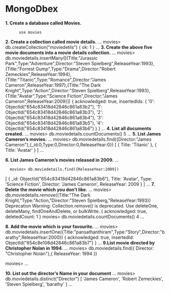 # MongoDbex
**1. Create a database called Movies.**
```
      use movies
```
**2. Create a collection called movie details.**
...
      movies> db.createCollection("moviedetils")
         { ok: 1 }
...
**3. Create the above five movie documents into a movie details collection.**
...
      movies> db.moviedetails.insertMany([{Title:"Jurassic Park",Type:"Adventure",Director:"Steven Spielberg",ReleaseYear:1993},{Title:"Forrest Gump",Type:"Drama",Director:"Robert Zemeckies",ReleaseYear:1994}, 
   {Title:"Titanic",Type:"Romance",Director:"James Cameron",ReleaseYear:1997},{Title:"The Dark Knight",Type:"Action",Director:"Steven Spielberg",ReleaseYear:1993},{Title:"Avatar",Type:"Science Fiction",Director:"James Cameron",ReleaseYear:2009}])
{
      acknowledged: true,
  insertedIds: {
    '0': ObjectId("654c83418d42846c861a83b2"),
    '1': ObjectId("654c83418d42846c861a83b3"),
    '2': ObjectId("654c83418d42846c861a83b4"),
    '3': ObjectId("654c83418d42846c861a83b5"),
    '4': ObjectId("654c83418d42846c861a83b6")
    }
  }
...
**4. List all documents created.**
...
   movies> db.moviedetails.countDocuments()
    5
...
**5. List James Cameron’s movies.**
...
        movies> db.moviedetails.find({Director:"James Cameron"},{_id:0,Type:0,Director:0,ReleaseYear:0})
[ { Title: 'Titanic' }, { Title: 'Avatar' } ]
...


**6. List James Cameron’s movies released in 2009.**
...

      movies> db.moviedetails.find({ReleaseYear:2009})
[
  {
    _id: ObjectId("654c83418d42846c861a83b6"),
    Title: 'Avatar',
    Type: 'Science Fiction',
    Director: 'James Cameron',
    ReleaseYear: 2009
  }
]
...
**7. Delete the movie which you don’t like.**
...
   movies> db.moviedetails.remove({Title:"The Dark Knight,"Type:"Action,"Director:"Steven Spielberg,"ReleaseYear:1993})
Deprecation Warning: Collection.remove() is deprecated. Use deleteOne, deleteMany, findOneAndDelete, or bulkWrite.
{ acknowledged: true, deletedCount: 1 }
movies> db.moviedetails.countDocuments()
4
...

**8. Add the movie which is your favourite.**
...
     movies> db.moviedetails.insertOne({Title:"pansathanthiram",Type:"Story",Director:"barathy",ReleaseYear:2000})
{
  acknowledged: true,
  insertedId: ObjectId("654c8e108d42846c861a83b7")
}
...
**9.List movie directed by Christopher Nolan in 1994.**
...
        movies> db.moviedetails.find({ Director: "Christopher Nolan"},{ ReleaseYear: 1994 })

movies> 
...

**10. List out the director’s Name in your document**
...
     movies> db.moviedetails.distinct("Director")
[ 'James Cameron', 'Robert Zemeckies', 'Steven Spielberg', 'barathy' ]
...

     



        
       
